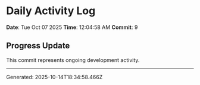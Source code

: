 # Daily Activity Log

**Date**: Tue Oct 07 2025
**Time**: 12:04:58 AM
**Commit**: 9

## Progress Update

This commit represents ongoing development activity.

---
Generated: 2025-10-14T18:34:58.466Z

